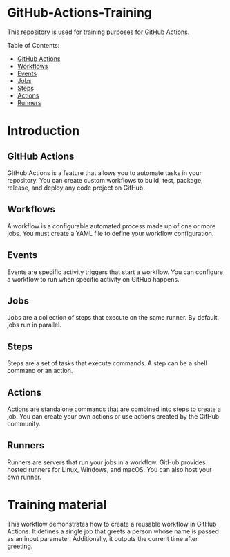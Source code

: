 # GitHub-Actions-Training

This repository is used for training purposes for GitHub Actions.

Table of Contents:
- [GitHub Actions](#github-actions)
- [Workflows](#workflows)
- [Events](#events)
- [Jobs](#jobs)
- [Steps](#steps)
- [Actions](#actions)
- [Runners](#runners)

# Introduction

## GitHub Actions

GitHub Actions is a feature that allows you to automate tasks in your repository. You can create custom workflows to build, test, package, release, and deploy any code project on GitHub.

## Workflows

A workflow is a configurable automated process made up of one or more jobs. You must create a YAML file to define your workflow configuration.

## Events

Events are specific activity triggers that start a workflow. You can configure a workflow to run when specific activity on GitHub happens.

## Jobs

Jobs are a collection of steps that execute on the same runner. By default, jobs run in parallel.

## Steps

Steps are a set of tasks that execute commands. A step can be a shell command or an action.

## Actions

Actions are standalone commands that are combined into steps to create a job. You can create your own actions or use actions created by the GitHub community.

## Runners

Runners are servers that run your jobs in a workflow. GitHub provides hosted runners for Linux, Windows, and macOS. You can also host your own runner.

# Training material

This workflow demonstrates how to create a reusable workflow in GitHub Actions. It defines a single job that greets a person whose name is passed as an input parameter. Additionally, it outputs the current time after greeting.
